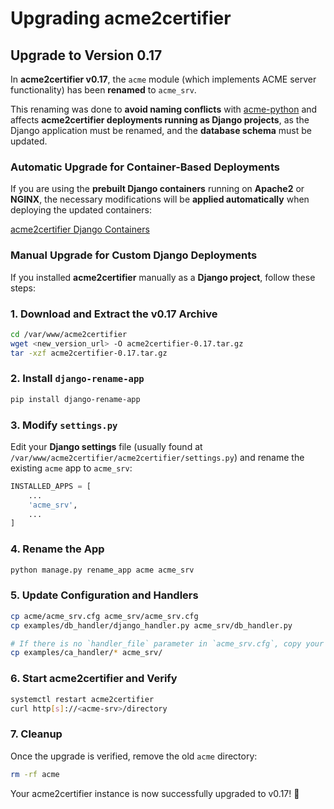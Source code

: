 <!-- markdownlint-disable MD013 MD029 -->
<!-- wiki-title Upgrading acme2certifier -->
# Upgrading acme2certifier

## Upgrade to Version 0.17

In **acme2certifier v0.17**, the `acme` module (which implements ACME server functionality) has been **renamed** to `acme_srv`.

This renaming was done to **avoid naming conflicts** with [acme-python](https://acme-python.readthedocs.io/en/stable/) and affects **acme2certifier deployments running as Django projects**, as the Django application must be renamed, and the **database schema** must be updated.

### Automatic Upgrade for Container-Based Deployments

If you are using the **prebuilt Django containers** running on **Apache2** or **NGINX**, the necessary modifications will be **applied automatically** when deploying the updated containers:

[acme2certifier Django Containers](https://hub.docker.com/repository/docker/grindsa/acme2certifier/)

### Manual Upgrade for Custom Django Deployments

If you installed **acme2certifier** manually as a **Django project**, follow these steps:

### 1. Download and Extract the v0.17 Archive

```bash
cd /var/www/acme2certifier
wget <new_version_url> -O acme2certifier-0.17.tar.gz
tar -xzf acme2certifier-0.17.tar.gz
```

### 2. Install `django-rename-app`

```bash
pip install django-rename-app
```

### 3. Modify `settings.py`

Edit your **Django settings** file (usually found at `/var/www/acme2certifier/acme2certifier/settings.py`) and rename the existing `acme` app to `acme_srv`:

```python
INSTALLED_APPS = [
    ...
    'acme_srv',
    ...
]
```

### 4. Rename the App

```bash
python manage.py rename_app acme acme_srv
```

### 5. Update Configuration and Handlers

```bash
cp acme/acme_srv.cfg acme_srv/acme_srv.cfg
cp examples/db_handler/django_handler.py acme_srv/db_handler.py

# If there is no `handler_file` parameter in `acme_srv.cfg`, copy your CA handler
cp examples/ca_handler/* acme_srv/
```

### 6. Start acme2certifier and Verify

```bash
systemctl restart acme2certifier
curl http[s]://<acme-srv>/directory
```

### 7. Cleanup

Once the upgrade is verified, remove the old `acme` directory:

```bash
rm -rf acme
```

Your acme2certifier instance is now successfully upgraded to v0.17! 🚀
